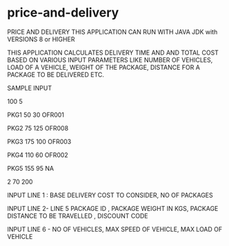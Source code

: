 # price-and-delivery

PRICE AND DELIVERY 
THIS APPLICATION CAN RUN WITH JAVA JDK with VERSIONS 8 or HIGHER

THIS APPLICATION CALCULATES DELIVERY TIME AND AND TOTAL COST BASED ON VARIOUS INPUT PARAMETERS LIKE NUMBER OF VEHICLES,
LOAD OF A VEHICLE, WEIGHT OF THE PACKAGE, DISTANCE FOR A PACKAGE TO BE DELIVERED ETC.

SAMPLE INPUT 

100 5

PKG1 50 30 OFR001

PKG2 75 125 OFR008

PKG3 175 100 OFR003

PKG4 110 60 OFR002

PKG5 155 95 NA

2 70 200

INPUT LINE 1 : BASE DELIVERY COST TO CONSIDER, NO OF PACKAGES


INPUT LINE 2- LINE 5 PACKAGE ID , PACKAGE WEIGHT IN KGS, PACKAGE DISTANCE TO BE TRAVELLED , DISCOUNT CODE


INPUT LINE 6 - NO OF VEHICLES, MAX SPEED OF VEHICLE, MAX LOAD OF VEHICLE
